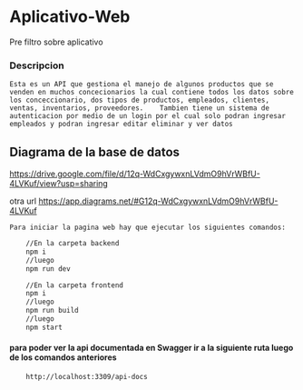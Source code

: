 # Aplicativo-Web
Pre filtro sobre aplicativo

### Descripcion

`Esta es un API que gestiona el manejo de algunos productos que se venden en muchos concecionarios la cual contiene todos los datos sobre los conceccionario, dos tipos de productos, empleados, clientes, ventas, inventarios, proveedores.    Tambien tiene un sistema de autenticacion por medio de un login por el cual solo podran ingresar empleados y podran ingresar editar eliminar y ver datos`

## Diagrama de la base de datos
https://drive.google.com/file/d/12q-WdCxgywxnLVdmO9hVrWBfU-4LVKuf/view?usp=sharing

otra url https://app.diagrams.net/#G12q-WdCxgywxnLVdmO9hVrWBfU-4LVKuf

`Para iniciar la pagina web hay que ejecutar los siguientes comandos:`

```bash
    //En la carpeta backend
    npm i
    //luego
    npm run dev
```

```bash
    //En la carpeta frontend
    npm i
    //luego
    npm run build
    //luego
    npm start
```

#### para poder ver la api documentada en Swagger ir a la siguiente ruta luego de los comandos anteriores

```url
    http://localhost:3309/api-docs
```
